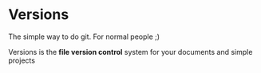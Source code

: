 # Versions

The simple way to do git. For normal people ;)

Versions is the **file version control** system for your documents and simple projects
